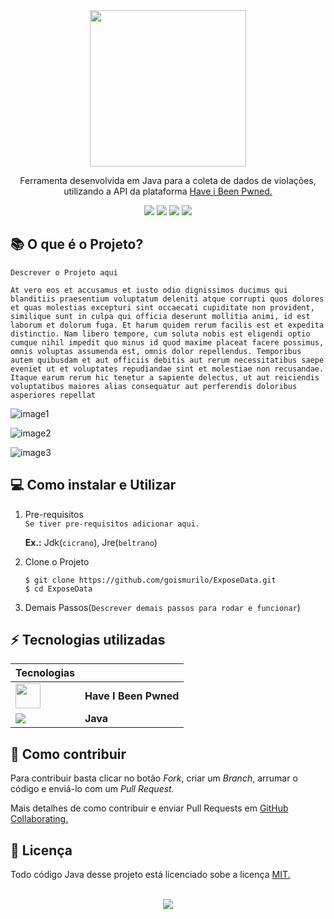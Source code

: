 <div align="center">
    <img height="250px" src="https://user-images.githubusercontent.com/39069727/141044015-1096fb45-8d50-473c-bcfb-73a36bb2b8e5.png" />
    <p>Ferramenta desenvolvida em Java para a coleta de dados de violações, utilizando a API da plataforma <a href="https://haveibeenpwned.com/">Have i Been Pwned.</a></p>
    <img src="https://img.shields.io/badge/Java-ED8B00?style=for-the-badge&logo=java&logoColor=white"/>
    <img src="https://img.shields.io/badge/Maintained%3F-yes-green.svg"/>
    <img src="https://img.shields.io/badge/Ask%20me-anything-1abc9c.svg"/>
    <img src="https://badgen.net/badge/icon/eclipse?icon=eclipse&label"/>
</div>



## :books: O que é o Projeto?

 `Descrever o Projeto aqui`

 `At vero eos et accusamus et iusto odio dignissimos ducimus qui blanditiis praesentium voluptatum deleniti atque corrupti quos dolores et quas molestias excepturi sint occaecati cupiditate non provident, similique sunt in culpa qui officia deserunt mollitia animi, id est laborum et dolorum fuga. Et harum quidem rerum facilis est et expedita distinctio. Nam libero tempore, cum soluta nobis est eligendi optio cumque nihil impedit quo minus id quod maxime placeat facere possimus, omnis voluptas assumenda est, omnis dolor repellendus. Temporibus autem quibusdam et aut officiis debitis aut rerum necessitatibus saepe eveniet ut et voluptates repudiandae sint et molestiae non recusandae. Itaque earum rerum hic tenetur a sapiente delectus, ut aut reiciendis voluptatibus maiores alias consequatur aut perferendis doloribus asperiores repellat`
 

![image1](https://user-images.githubusercontent.com/39069727/141048024-367d1b16-60d5-4a15-aaa9-dbb9a68508ed.jpeg)

![image2](https://user-images.githubusercontent.com/39069727/141048124-5fcc3d71-796a-4cc4-b311-0a6e3ce55ef2.jpeg)

![image3](https://user-images.githubusercontent.com/39069727/141048169-8ae7cc72-5df2-43b7-9a34-21073bea28b0.jpeg)




## :computer: Como instalar e Utilizar

1. Pre-requisitos<br>
    `Se tiver pre-requisitos adicionar aqui.`

    **Ex.:** Jdk(`cicrano`), Jre(`beltrano`)

2. Clone o Projeto

    ``` Shell
    $ git clone https://github.com/goismurilo/ExposeData.git
    $ cd ExposeData
    ```

3. Demais Passos(`Descrever demais passos para rodar e funcionar`)

## :zap: Tecnologias utilizadas

Tecnologias     | ⠀⠀⠀⠀⠀
---------       | ------
<img height="40" src="https://scontent.fbps3-1.fna.fbcdn.net/v/t31.18172-8/23845810_1548684558558612_2279244806994446867_o.png?_nc_cat=100&ccb=1-5&_nc_sid=09cbfe&_nc_eui2=AeEsCZBtrl4_DzCP_u-W2TcYtLAfv2PQ-hu0sB-_Y9D6G28sKBGDtkeoCqAw2zx5E-HqZT9gkrKLLT3gqLMzemRw&_nc_ohc=DLzT3vfjZcIAX-1OJSP&_nc_ht=scontent.fbps3-1.fna&oh=1d681cdfe6667ca15d7b1af12b4a2965&oe=61AF2C12" /> | <strong>Have I Been Pwned</strong>
<img src="https://img.icons8.com/color/48/000000/java-coffee-cup-logo--v2.png"/> | <strong>Java</strong>

## :handshake: Como contribuir 

<p>Para contribuir basta clicar no botão <i>Fork</i>, criar um <i>Branch</i>, arrumar o código e enviá-lo com um <i>Pull Request.</i></p>
<p>
Mais detalhes de como contribuir e enviar Pull Requests em <a href="https://docs.github.com/en/pull-requests/collaborating-with-pull-requests">GitHub Collaborating.</a></p>

## :memo: Licença 

Todo código Java desse projeto está licenciado sobe a licença <a href="https://github.com/VitorAugusto/ExposeData/blob/main/LICENSE">MIT.</a>
<br>
<br>
<div align="center">
    <img src="http://ForTheBadge.com/images/badges/built-with-love.svg" />
</div>

